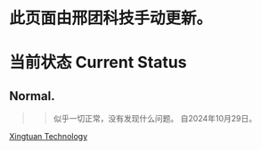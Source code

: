 # 此页面由邢团科技手动更新。

# 当前状态 Current Status
## Normal.
>> 似乎一切正常，没有发现什么问题。
>> 自2024年10月29日。


<a href="https://www.xtkjit.com">Xingtuan Technology</a>
